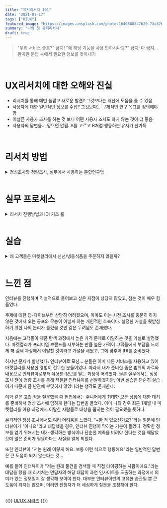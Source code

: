 ```yaml
---
title: "유저리서치 101"
date: "2021-01-17"
tags: ["UIUX"]
featured_image: "https://images.unsplash.com/photo-1640888847620-73a3764c9589?ixlib=rb-4.0.3&ixid=M3wxMjA3fDB8MHxzZWFyY2h8MTR8fHVpdXh8ZW58MHx8MHx8fDA%3D&auto=format&fit=crop&w=900&q=60"
summary: "나의 첫 유저리서치"
draft: true
---
```


> "우리 서비스 좋죠?" 금지! "왜 해당 기능을 사용 안하시나요?" 금지! 다 금지... 완곡한 문답 속에서 필요한 정보를 찾아내기

<br>

# UX리서치에 대한 오해와 진실
- 리서치를 통해 매번 놀랍고 새로운 발견? 그것보다는 개선에 도움을 줄 수 있음
- 사용자에 대한 일반적인 정보를 수집? 그것보다는 구체적인 연구 목표를 정의해야함
- 어설픈 사용자 조사를 하는 것 보다 어떤 사용자 조사도 하지 않는 것이 더 좋음
- 사용자의 답변을… 믿으면 안됨. A를 고르고 B처럼 행동하는 유저가 한가득

<br>

# 리서치 방법
<details>
<summary>정성조사와 정량조사, 실무에서 사용하는 혼합연구법</summary>
<div markdown="1">

### 정성 조사
- 보통 집단을 대표할 수 있는 소규모 그룹과 기초적 원인, 동기에 대한 질적인 이해 목적으로 진행
- 표본 수 자체가 적어 신뢰도에 문제가...
1. 그룹 인터뷰
    - 장점 : 유저들의 공통적인 페인포인트 혹은 니즈를 빠르게 발견 가능
    - 단점 : 모더레이터의 능력에 따라 그룹 인터뷰의 결과가 좌우됨… 빅마우스를 잘 컨트롤해야
2. 심층 인터뷰
    - 장점 : 해결하고자 하는 what에 대한 why를 정확하게 알 수 있음!
    - 단점 : 사용자들의 말과 행동은 별개의 것… 시간소요도 큰 편
3. 사용성 테스트
    - 장점 : UI/UX 관련 명확한 문제점 발견 가능
    - 단점 : 진행자가 있다면 유저가 평소처럼 자연스럽게 서비스 이용이 불가능(관찰자 효과)
4. 에스노그라피 & 맥락적 조사
    - 에스노그라피 : 유저 리서치에서는 유저들이 일상생활에서 어떻게 해당 앱을 사용하는지 관찰하는데 사용됨!
    - 맥락적 조사 : 심층 인터뷰와 에스노그라피의 혼합체. 유저가 자신의 자신의 환경 속에서 일하는 동안 관찰되고 질문 받음
### 정량 조사
- 빠르게 다양한 유저들의 의견 듣는 과정으로, 정성조사 후 표본으로부터 얻는 결과를 일반화시키는 것이 목적...
- 단독으로 사용될 때도 있지만, 주로 2차 설문 조사 또는 후속 정성 조사를 통해 더욱 심도 있는 인사이트를 도출
    - 장점 : 좀 더 많은 데이터를 확보함으로써 인사이트의 신빙성을 올려주며, 복수의 고객 그룹에서 유의미한 데이터를 얻을 수 있음!
    - 단점 : 설계가 제대로 안 됐을 때는 부정확한 인사이트가 나올 수 있고, 자기보고 편향이 존재함
### 실무에서 사용하는 삼각법 / 혼합연구법
- 스포티파이 등의 기업에서도 주로 사용되는 리서치 방법
- 2가지(정량/정석 분석) 이상의 리서치 방법을 최대한 모든 프로젝트에서 활용
- **정성/정량 방법으로 데이터를 수집하여 각 데이터의 장점을 강화하고 단점을 보완한다는 점에서 효과적임!**
</div>
</details>

<br>

# 실무 프로세스
<details>
<summary>리서치 진행방법과 IDI 기초 룰</summary>
<div markdown="1">

1. 발견 - 유저의 니즈와 페인포인트 찾기
2. 정의 - 기능과 디자인 정의
3. 전달 - 디자인 확정/사용성 확인/사용성 테스트
4. 평가 - 사용자의 반응/데이터 확인 후 추가 리서치

### 리서치 진행 방법
1. 딥다이브
    - 표면적으로 드러난 문제/현상에서 딥다이브해서 근본적인 이유 탐구
    - 퍼널 분석을 통해 이탈율을 분석해야함
2. 가설 도출
    - 진짜로 다뤄야하는 문제를 정의
        - 원인/해결방안이 섞여있는 문제 X
            - 이벤트 배너가 안 보여서 이벤트 신청이 충분히 안 일어나는 것 같아요 X
            - 간편결제가 없어서 사람들이 결제를 안 해요 X
        - 문제/원인/해결방안을 구분하고 풀고자 하는 문제를 명확하게!
            - 이벤트 신청이 작년 대비/지난 달 대비 저조하다
            - 결제 이탈률이 업계 평균보다 높다
    - 모든 경우의 수를 열어두고 문제의 원인을 고려
        - "어째서"와 "왜"를 반복
        - 적당히 멈추고 가설을 세우는 건 지양
    - 확인해야하는 정확한 지표/데이터 설정
        - 원인에 대한 검증 및 논리적인 결론을 낼 수 있는 걸로 지표/데이터 설정
### 성공적인 조사를 위해서
1. 정성조사에서 개방형 질문하기
    - A가 마음에 드시나요? -> A에 대해서 어떻게 생각하시나요?
    - 기능 A를 사용하시나요? -> 어떤 기능들을 주로 사용하시나요?
    - A 과정에 만족하셨나요? -> A 과정은 어떠셨나요?
    - A 제품을 B사에서 구매하시나요? -> A 제품을 주로 어디서 구매하시나요?
2. 중립적인 톤 유지하기
    - 야심차게 준비한 신기능..! 어떠신가요? -> 긍정적인 답변 유도 금지
    - 이 페이지 이해하셨죠? -> 특정 답변 유도 금지
    - 이건 어려워 보이시네요. 그렇죠? -> 유저의 감정/생각 재단 금지
3. 꼬리물기 질문하기
    - B사에서는 A 제품 구매 안해요! -> 왜 B사에서는 A 제품을 구매 안 하시나요?
    - 저는 주로 B'사에서 구매해요! -> 주로 B'사에서 구매하는 이유는 무엇인가요?
    - B'사에는 제품 갯수도 많고 신뢰가 가서요! -> B'사에는 제품 갯수도 많고 신뢰도 간다고 하셨는데, 조금만 더 설명해주실 수 있을까요?
###  IDI(인뎁스 인터뷰)
1. 라포형성
    - 더 나은 인터뷰 결과를 위해 참가자와 친밀감/신뢰를 쌓는 과정
2. 질문하기
    - 얻어내야하는 정보에서 멀어지지 않기 위해 기둥질문&가지질문 형식을 취한다
    - 유도질문, Yes or No, 답정너 질문, 퉁쳐서 하는 질문은 금지
    - 유저의 이탈지점과 문제점을 알아보는 것이 중요
3. 해야하는 질문
    - 서비스 외적인 질문
        - 전반적인 옷 구매 방법(옷을 어디서 고르고, 왜 그 쇼핑몰을 골랐는지 등)
    - 서비스 내적인 질문
        -  그렇다면 우리 서비스를 이용할 때는 어떻게 행동했는지
4. 피해야하는 질문
    - 소비자가 과도하게 생각하고 분석해야하는 질문
        - 6개월 내 가장 많이 쓴 앱이 뭔가요? 그건 왜 썼나요?
> **정성조사 후 정량조사 진행**  
> 정성조사로 소수의 케이스를 파악 후
> 정량조사로 전체 인원, 많은 인원에서 해당 케이스의 경향이 어떤지 파악해야함.
</div>
</details>
<br>

# 실습
<details>
<summary>왜 고객들은 마켓컬리에서 신선/냉동식품을 주문하지 않을까?</summary>
<div markdown="1">

### 마켓 컬리 : 왜 고객들은 마켓컬리에서 신선/냉동식품을 주문하지 않을까?
 #### 1. 딥다이브  

#### 2. 가설도출
- 진짜로 다뤄야하는 문제를 정의
    - 왜 고객들은 마켓컬리에서 신선/냉동제품 구매를 하지 않을까?
- 모든 경우의 수를 열어두고 문제의 원인을 고려
    - 딥다이브와 각종 지표/데이터
- 확인해야하는 정확한 지표/데이터 설정
    - 오픈서베이 리포트 등 참고
#### 3. 리서치 증명
> **리서치의 증명**
> " 000를 봤을 때 000이기 때문에 000 할 것이다 "  

**리서치** : 제품 탐색/비교 과정에서 타사 대비 높은 제품 가격을 봤을 때,  
**원인** : 고객들은 금전적으로 부담을 느껴  
**결과** : 마켓 컬리를 사용하지 않을 것이다.

고객이 마켓 컬리에서 제품을 탐색하는 과정 -> 그 과정 속에서 느끼는 페인포인트와 니즈 -> **현재로서의 솔루션은?**

#### 4. IDI
_**Q1. 최근 한달 내 온라인 쇼핑몰에서 신선/냉동식품 구매경험이 있으신가요?**_  
이미 타 서비스를 이용하고 있습니다.  

_**Q2. 최근 한달 내 온라인 쇼핑몰에서 신선/냉동식품 구매경험이 있으신가요?**_  
네, OO샵에서 구매했습니다.

_**Q3. 가장 최근에 구매하신 품목은 무엇인가요?**_  
건강 도시락을 주문했습니다.

_**Q4. 해당 쇼핑몰을 사용하시는 이유가 있나요?**_  
오래전부터 사용하던 서비스이기 때문입니다.

_**Q5. 해당 쇼핑몰에 매력을 느낀 이유가 있나요?**_  
음… 브랜드 대표에 대한 신뢰가 있기 때문입니다.

_**Q6. 그 브랜드 대표에게 신뢰를 느낀 이유가 무엇인가요?**_  
예전에 몸이 좀 아팠을 때 해당 대표가 운영하는 유튜브 채널의 스트레칭을 따라면서 효과를 느꼈고, 대표의 철학에 공감하기 때문입니다.

_**Q7. 공감하시는 대표의 철학을 말씀해주실수있나요?**_  
몸에 무리가 가는 것이 아닌 지속가능한 다이어트를 지향하시고, 유튜브 채널에 광고도 없어서 '아, 이 사람이 순전히 돈 때문에 이런 브랜드나 채널을 운영하는게 아니구나' 하고 진정성있다고 생각했습니다.

_**Q8. 다른 곳에서도 OO샵 제품을 판매하는 것을 인지하고 계시나요?**_  
네, 동일 브랜드를 타브랜드인 XX샵에서도 판매하는 것을 알고 있습니다.

_**Q9. XX샵에서 해당 제품을 구매하신 경험이 있으신가요?**_  
아까 말했던 해당 브랜드에 대한 충성심이 좀 있어서 가격 차이가 좀 나도 자사 쇼핑몰에서 구매하는 편 입니다.

_**Q10. 그렇다면 OO샵에서 구매하는 과정을 함께 살펴봐도 괜찮을까요?**_  
함께 화면 보며 진행

_**Q11. 제품 선택 시 리뷰를 확인한 후 가격을 확인하셨는데, 특별한 이유가 있으신가요?**_  
아무래도 건강 식품이다보니까 리뷰가 가장 중요다하고 생각하고, 가격차이가 좀 있더라도 리뷰가 좋은 것을 선택하려고 합니다. 

#### 5. 느낀점
> IDI 대상자 조건은 확실하게, 인터뷰 내 변수에는 유연하게 대처하기 

</div>
</details>
<br>

# 느낀 점

인터뷰를 진행하며 직설적으로 물어보고 싶은 지점이 상당히 많았고, 참는 것이 매우 힘들었다.

주제에 대한 딥-다이브부터 상당히 어려웠으며, 아마도 이는 사전 조사를 충분히 하지 않은 것에서 오는 공포와 무능이 아닐까 하는 개인적인 추측이다. 설정한 가설을 뒷받침하기 위한 나의 논리가 틀렸을 것만 같은 두려움도 존재했다.

처음에는 고객들이 제품 탐색 과정에서 높은 가격 문제로 이탈하는 것을 가설로 설정했다.
마켓컬리가 프리미엄 브랜드를 자부하는 만큼 높은 가격이 고객들에게 부담을 느끼게 해 검색 과정에서 이탈할 것이라고 가설을 세웠고, 그에 맞추어 IDI를 준비했다.

하지만 문제가 발생했다. 인터뷰이로 모신... 분들은 이미 다른 서비스를 사용하고 있어 마켓컬리를 사용한 경험이 전무한 분들이었다. 따라서 내가 준비한 좁은 범위의 자료와 내용으로 인터뷰이로부터 유용한 정보를 얻는 과정이 어려웠다. 물론 실무에서는 정성 조사 전에 정량 조사를 통해 적절한 인터뷰이를 선발하겠지만, 이번 실습은 단순히 실습이기 때문에 좀 난관에 부딪히지 않았나라는 생각도 존재한다.

이와 같은 고민 점을 질문했을 때 현업에서는 주니어에게 최대한 모든 상황에 대한 대처를 준비해서 정성 조사에 임하게 한다는 답변을 들었다. 아마 나의 경우 최근 1개월 내 마켓컬리를 이용 과정에서 이탈한 사람들로 대상을 좁히는 것이 필요했을 듯하다.

본격적인 정성 조사에서도 여러 어려움을 느꼈다.
"~한 적 있으신가요?"라는 질문에 인터뷰이가 "아니요"라고 대답했을 경우, 인터뷰 진행이 막히는 기분이 들었다. 정확한 정보를 얻기 위해서는 내가 생각하는 방식이나 단순한 예측을 버려야 한다는 것을 깨달았으며 많은 준비가 필요하다는 사실을 알게 되었다.

또한 인터뷰이 "저는 원래 이렇게 해요. 보통 이런 식으로 행동해요"라는 일반적인 답변은 큰 도움이 되지 않는다는 것...

예를 들어 인터뷰이가 "저는 원래 물건을 검색할 때 직접 타이핑하는 사람이에요."라는 대답을 했을 때 리서처는 면담자의 해당 대답이 과연 인사이트를 도출하는 과정에서 의미가 있는 정보일지 잘 생각해 보아야 한다. 대부분 인터뷰이만의 고유한 습관일 뿐 큰 도움이 되지는 않으며, 이러면 진행자가 더 세심하게 질문을 조정해야 한다.

<br>
{{<alert>}}
<a href="https://elecbrandy.github.io/tags/uiux/">UI/UX 시리즈</a>
{{</alert>}}